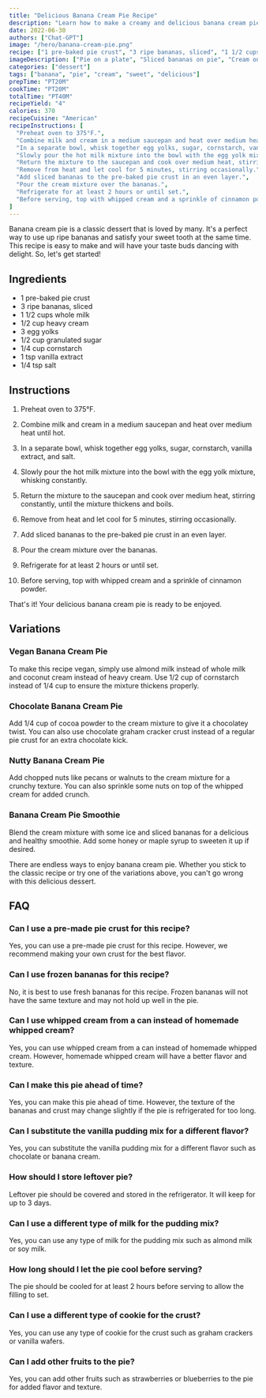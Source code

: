 ```yaml
---
title: "Delicious Banana Cream Pie Recipe"
description: "Learn how to make a creamy and delicious banana cream pie with this easy recipe. Perfect for dessert or a sweet treat any time of day!"
date: 2022-06-30
authors: ["Chat-GPT"]
image: "/hero/banana-cream-pie.png"
recipe: ["1 pre-baked pie crust", "3 ripe bananas, sliced", "1 1/2 cups whole milk", "1/2 cup heavy cream", "3 egg yolks", "1/2 cup granulated sugar", "1/4 cup cornstarch", "1 tsp vanilla extract", "1/4 tsp salt"]
imageDescription: ["Pie on a plate", "Sliced bananas on pie", "Cream on top of pie", "Cinnamon powder on top of cream"]
categories: ["dessert"]
tags: ["banana", "pie", "cream", "sweet", "delicious"]
prepTime: "PT20M"
cookTime: "PT20M"
totalTime: "PT40M"
recipeYield: "4"
calories: 370
recipeCuisine: "American"
recipeInstructions: [
  "Preheat oven to 375°F.",
  "Combine milk and cream in a medium saucepan and heat over medium heat until hot.",
  "In a separate bowl, whisk together egg yolks, sugar, cornstarch, vanilla extract, and salt.",
  "Slowly pour the hot milk mixture into the bowl with the egg yolk mixture, whisking constantly.",
  "Return the mixture to the saucepan and cook over medium heat, stirring constantly, until the mixture thickens and boils.",
  "Remove from heat and let cool for 5 minutes, stirring occasionally.",
  "Add sliced bananas to the pre-baked pie crust in an even layer.",
  "Pour the cream mixture over the bananas.",
  "Refrigerate for at least 2 hours or until set.",
  "Before serving, top with whipped cream and a sprinkle of cinnamon powder."
]
---
```


Banana cream pie is a classic dessert that is loved by many. It's a perfect way to use up ripe bananas and satisfy your sweet tooth at the same time. This recipe is easy to make and will have your taste buds dancing with delight. So, let's get started!

## Ingredients

- 1 pre-baked pie crust
- 3 ripe bananas, sliced
- 1 1/2 cups whole milk
- 1/2 cup heavy cream
- 3 egg yolks
- 1/2 cup granulated sugar
- 1/4 cup cornstarch
- 1 tsp vanilla extract
- 1/4 tsp salt

## Instructions

1. Preheat oven to 375°F.

2. Combine milk and cream in a medium saucepan and heat over medium heat until hot.

3. In a separate bowl, whisk together egg yolks, sugar, cornstarch, vanilla extract, and salt.

4. Slowly pour the hot milk mixture into the bowl with the egg yolk mixture, whisking constantly.

5. Return the mixture to the saucepan and cook over medium heat, stirring constantly, until the mixture thickens and boils.

6. Remove from heat and let cool for 5 minutes, stirring occasionally.

7. Add sliced bananas to the pre-baked pie crust in an even layer.

8. Pour the cream mixture over the bananas.

9. Refrigerate for at least 2 hours or until set.

10. Before serving, top with whipped cream and a sprinkle of cinnamon powder.

That's it! Your delicious banana cream pie is ready to be enjoyed. 

## Variations

### Vegan Banana Cream Pie

To make this recipe vegan, simply use almond milk instead of whole milk and coconut cream instead of heavy cream. Use 1/2 cup of cornstarch instead of 1/4 cup to ensure the mixture thickens properly. 

### Chocolate Banana Cream Pie

Add 1/4 cup of cocoa powder to the cream mixture to give it a chocolatey twist. You can also use chocolate graham cracker crust instead of a regular pie crust for an extra chocolate kick.

### Nutty Banana Cream Pie

Add chopped nuts like pecans or walnuts to the cream mixture for a crunchy texture. You can also sprinkle some nuts on top of the whipped cream for added crunch.

### Banana Cream Pie Smoothie

Blend the cream mixture with some ice and sliced bananas for a delicious and healthy smoothie. Add some honey or maple syrup to sweeten it up if desired.

There are endless ways to enjoy banana cream pie. Whether you stick to the classic recipe or try one of the variations above, you can't go wrong with this delicious dessert.

## FAQ

### Can I use a pre-made pie crust for this recipe?

Yes, you can use a pre-made pie crust for this recipe. However, we recommend making your own crust for the best flavor.

### Can I use frozen bananas for this recipe?

No, it is best to use fresh bananas for this recipe. Frozen bananas will not have the same texture and may not hold up well in the pie.

### Can I use whipped cream from a can instead of homemade whipped cream?

Yes, you can use whipped cream from a can instead of homemade whipped cream. However, homemade whipped cream will have a better flavor and texture.

### Can I make this pie ahead of time?

Yes, you can make this pie ahead of time. However, the texture of the bananas and crust may change slightly if the pie is refrigerated for too long.

### Can I substitute the vanilla pudding mix for a different flavor?

Yes, you can substitute the vanilla pudding mix for a different flavor such as chocolate or banana cream.

### How should I store leftover pie?

Leftover pie should be covered and stored in the refrigerator. It will keep for up to 3 days.

### Can I use a different type of milk for the pudding mix?

Yes, you can use any type of milk for the pudding mix such as almond milk or soy milk.

### How long should I let the pie cool before serving?

The pie should be cooled for at least 2 hours before serving to allow the filling to set.

### Can I use a different type of cookie for the crust?

Yes, you can use any type of cookie for the crust such as graham crackers or vanilla wafers.

### Can I add other fruits to the pie?

Yes, you can add other fruits such as strawberries or blueberries to the pie for added flavor and texture.